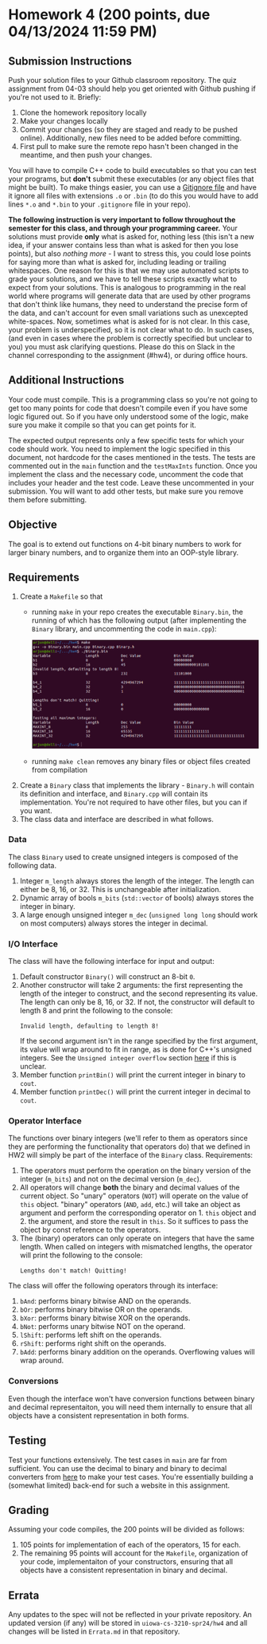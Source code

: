 # Homework 4 (200 points, due 04/13/2024 11:59 PM)

## Submission Instructions
Push your solution files to your Github classroom repository. The quiz assignment from 04-03 should help you
get oriented with Github pushing if you're not used to it. Briefly:
1. Clone the homework repository locally 
2. Make your changes locally 
3. Commit your changes (so they are staged and ready to be pushed online). Additionally, new files need to be added before committing.
4. First pull to make sure the remote repo hasn't been changed in the meantime, and then push your changes.

You will have to compile C++ code to build executables so that you can test your programs, but **don't** submit 
these executables (or any object files that might be built). To make things easier, you can use a 
[Gitignore file](https://docs.github.com/en/get-started/getting-started-with-git/ignoring-files) and have it ignore
all files with extensions `.o` or `.bin` (to do this you would have to add lines `*.o` and `*.bin` to your `.gitignore`
file in your repo).

**The following instruction is very important to follow throughout the semester for this class, and through 
your programming career.**
Your solutions must provide **only** what is asked for, nothing less (this isn't a new idea, if your answer contains 
less than what is asked for then you lose points), but also *nothing more* - I want to stress this, you could lose 
points for saying more than what is asked for, including leading or trailing whitespaces. One reason for this is that we may 
use automated scripts to grade your solutions, and we have to tell these scripts exactly what to expect from your
solutions. This is analogous to programming in the real world where programs will generate data that are used by 
other programs that don't think like humans, they need to understand the precise form of the data, and can't 
account for even small variations such as unexcepted white-spaces.
Now, sometimes what is asked for is not clear. In this case, your problem is underspecified, so it is not clear 
what to do. In such cases, (and even in cases where the problem is correctly specified but unclear to you) 
you must ask clarifying questions. Please do this on Slack in the channel corresponding to the assignment (#hw4), 
or during office hours.

## Additional Instructions
Your code must compile. This is a programming class so you're not going to get too many points for code that 
doesn't compile even if you have some logic figured out. So if you have only understood some of the logic, make sure
you make it compile so that you can get points for it.

The expected output represents only a few specific tests for which your code should work. You need to implement the logic
specified in this document, not hardcode for the cases mentioned in the tests. The tests are commented out in the `main`
function and the `testMaxInts` function. Once you implement the class and the necessary code, uncomment the code that includes
your header and the test code. Leave these uncommented in your submission. You will want to add other tests, but make sure you 
remove them before submitting.

## Objective
The goal is to extend out functions on 4-bit binary numbers to work for larger binary numbers, and to organize them into 
an OOP-style library.

## Requirements
1. Create a `Makefile` so that 
    * running `make` in your repo creates the executable `Binary.bin`, the running of which
      has the following output (after implementing the `Binary` library, and uncommenting the code in `main.cpp`):

      ![Expected output](expOutput.png)
    * running `make clean` removes any binary files or object files created from compilation
2. Create a `Binary` class that implements the library - `Binary.h` will contain its definition and interface, and 
    `Binary.cpp` will contain its implementation. You're not required to have other files, but you can if you want.
3. The class data and interface are described in what follows.

### Data
The class `Binary` used to create unsigned integers is composed of the following data.
1. Integer `m_length` always stores the length of the integer. The length can either be 8, 16, or 32. This is unchangeable after initialization.
2. Dynamic array of bools `m_bits` (`std::vector` of bools) always stores the integer in binary.
3. A large enough unsigned integer `m_dec` (`unsigned long long` should work on most computers) always stores the integer in decimal.

### I/O Interface
The class will have the following interface for input and output:
1. Default constructor `Binary()` will construct an 8-bit `0`.
2. Another constructor will take 2 arguments: the first representing the length of the integer to construct, and the second
    representing its value. The length can only be 8, 16, or 32. If not, the constructor will default to length 8 and print the 
    following to the console:
    ```
    Invalid length, defaulting to length 8!
    ```
    If the second argument isn't in the range specified by the first argument, its value will wrap around to fit in range, as 
    is done for C++'s unsigned integers. See the `Unsigned integer overflow` section [here](https://www.learncpp.com/cpp-tutorial/unsigned-integers-and-why-to-avoid-them/) if this is unclear.
3. Member function `printBin()` will print the current integer in binary to `cout`.
4. Member function `printDec()` will print the current integer in decimal to `cout`.

### Operator Interface
The functions over binary integers (we'll refer to them as operators since they are performing the functionality 
that operators do) that we defined in HW2 will simply be part of the interface of the `Binary` class. 
Requirements:
1. The operators must perform the operation on the binary version of the integer (`m_bits`) and not on the decimal version (`m_dec`).
2. All operators will change **both** the binary and decimal values of the current object. So "unary" operators (`NOT`) will 
    operate on the value of `this` object. "binary" operators (`AND`, `add`, etc.) will take an object as argument and perform 
    the corresponding operator on 1. `this` object and 2. the argument, and store the result in `this`. So it suffices
    to pass the object by const reference to the operators.
3. The (binary) operators can only operate on integers that have the same length. When called on integers with mismatched lengths, 
    the operator will print the following to the console:
    ```
    Lengths don't match! Quitting!
    ```
The class will offer the following operators through its interface:
1. `bAnd`: performs binary bitwise AND on the operands.
2. `bOr`: performs binary bitwise OR on the operands.
3. `bXor`: performs binary bitwise XOR on the operands.
4. `bNot`: performs unary bitwise NOT on the operand.
5. `lShift`: performs left shift on the operands.
6. `rShift`: performs right shift on the operands.
7. `bAdd`: performs binary addition on the operands. Overflowing values will wrap around.


### Conversions
Even though the interface won't have conversion functions between binary and decimal representaiton, you will need them internally
to ensure that all objects have a consistent representation in both forms.

## Testing
Test your functions extensively. The test cases in `main` are far from sufficient. You can use the decimal to binary and binary to decimal converters from [here](https://www.rapidtables.com/convert/number/index.html) to make your test cases. You're 
essentially building a (somewhat limited) back-end for such a website in this assignment.

## Grading
Assuming your code compiles, the 200 points will be divided as follows:
1. 105 points for implementation of each of the operators, 15 for each.
2. The remaining 95 points will account for the `Makefile`, organization of your code, implementaiton of your constructors,
   ensuring that all objects have a consistent representation in binary and decimal.

## Errata
Any updates to the spec will not be reflected in your private repository. An updated version (if any) will be stored in 
`uiowa-cs-3210-spr24/hw4` and all changes will be listed in `Errata.md` in that repository.

